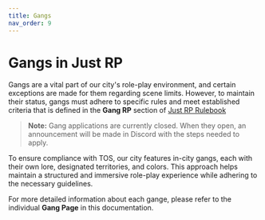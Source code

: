 ```yaml
---
title: Gangs
nav_order: 9
---
```


# Gangs in Just RP

Gangs are a vital part of our city's role-play environment, and certain exceptions are made for them regarding scene limits. However, to maintain their status, gangs must adhere to specific rules and meet established criteria that is defined in the **Gang RP** section of [Just RP Rulebook](https://justrp.cloud/rules.html)

> **Note:** Gang applications are currently closed. When they open, an announcement will be made in Discord with the steps needed to apply.

To ensure compliance with TOS, our city features in-city gangs, each with their own lore, designated territories, and colors. This approach helps maintain a structured and immersive role-play experience while adhering to the necessary guidelines.

For more detailed information about each gange, please refer to the individual **Gang Page** in this documentation.
